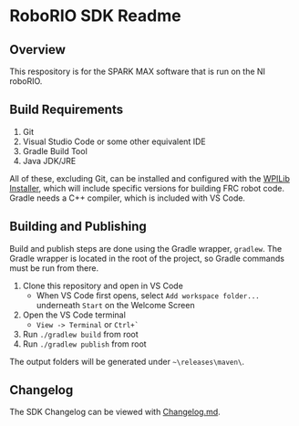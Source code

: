 # RoboRIO SDK Readme

## Overview

This respository is for the SPARK MAX software that is run on the NI roboRIO. 

## Build Requirements

1. Git
2. Visual Studio Code or some other equivalent IDE
3. Gradle Build Tool 
4. Java JDK/JRE

All of these, excluding Git, can be installed and configured with the [WPILib Installer](https://github.com/wpilibsuite/allwpilib/releases), which will include specific versions for building FRC robot code. Gradle needs a C++ compiler, which is included with VS Code. 

## Building and Publishing

Build and publish steps are done using the Gradle wrapper, `gradlew`. The Gradle wrapper is located in the root of the project, so Gradle commands must be run from there. 

1. Clone this repository and open in VS Code
   - When VS Code first opens, select `Add workspace folder...` underneath `Start` on the Welcome Screen
2. Open the VS Code terminal
   -  `View -> Terminal` or ``Ctrl+` ``
3. Run `./gradlew build` from root
4. Run `./gradlew publish` from root

The output folders will be generated under `~\releases\maven\`.

## Changelog

The SDK Changelog can be viewed with [Changelog.md](Changelog.md).

